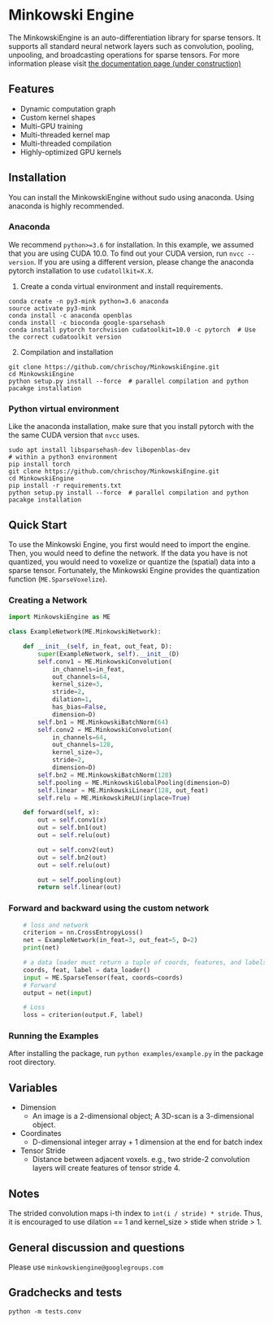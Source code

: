 # Minkowski Engine

The MinkowskiEngine is an auto-differentiation library for sparse tensors. It supports all standard neural network layers such as convolution, pooling, unpooling, and broadcasting operations for sparse tensors. For more information please visit [the documentation page (under construction)](http://minkowskiengine.github.io)

## Features

- Dynamic computation graph
- Custom kernel shapes
- Multi-GPU training
- Multi-threaded kernel map
- Multi-threaded compilation
- Highly-optimized GPU kernels


## Installation

You can install the MinkowskiEngine without sudo using anaconda. Using anaconda is highly recommended.


### Anaconda

We recommend `python>=3.6` for installation.
In this example, we assumed that you are using CUDA 10.0. To find out your CUDA version, run `nvcc --version`. If you are using a different version, please change the anaconda pytorch installation to use `cudatollkit=X.X`.


1. Create a conda virtual environment and install requirements.

```
conda create -n py3-mink python=3.6 anaconda
source activate py3-mink
conda install -c anaconda openblas
conda install -c bioconda google-sparsehash
conda install pytorch torchvision cudatoolkit=10.0 -c pytorch  # Use the correct cudatoolkit version
```

2. Compilation and installation

```
git clone https://github.com/chrischoy/MinkowskiEngine.git
cd MinkowskiEngine
python setup.py install --force  # parallel compilation and python pacakge installation
```


### Python virtual environment

Like the anaconda installation, make sure that you install pytorch with the the same CUDA version that `nvcc` uses.

```
sudo apt install libsparsehash-dev libopenblas-dev
# within a python3 environment
pip install torch
git clone https://github.com/chrischoy/MinkowskiEngine.git
cd MinkowskiEngine
pip install -r requirements.txt
python setup.py install --force  # parallel compilation and python pacakge installation
```


## Quick Start

To use the Minkowski Engine, you first would need to import the engine.
Then, you would need to define the network. If the data you have is not
quantized, you would need to voxelize or quantize the (spatial) data into a
sparse tensor.  Fortunately, the Minkowski Engine provides the quantization
function (`ME.SparseVoxelize`).


### Creating a Network

```python
import MinkowskiEngine as ME

class ExampleNetwork(ME.MinkowskiNetwork):

    def __init__(self, in_feat, out_feat, D):
        super(ExampleNetwork, self).__init__(D)
        self.conv1 = ME.MinkowskiConvolution(
            in_channels=in_feat,
            out_channels=64,
            kernel_size=3,
            stride=2,
            dilation=1,
            has_bias=False,
            dimension=D)
        self.bn1 = ME.MinkowskiBatchNorm(64)
        self.conv2 = ME.MinkowskiConvolution(
            in_channels=64,
            out_channels=128,
            kernel_size=3,
            stride=2,
            dimension=D)
        self.bn2 = ME.MinkowskiBatchNorm(128)
        self.pooling = ME.MinkowskiGlobalPooling(dimension=D)
        self.linear = ME.MinkowskiLinear(128, out_feat)
        self.relu = ME.MinkowskiReLU(inplace=True)

    def forward(self, x):
        out = self.conv1(x)
        out = self.bn1(out)
        out = self.relu(out)

        out = self.conv2(out)
        out = self.bn2(out)
        out = self.relu(out)

        out = self.pooling(out)
        return self.linear(out)
```

### Forward and backward using the custom network

```python
    # loss and network
    criterion = nn.CrossEntropyLoss()
    net = ExampleNetwork(in_feat=3, out_feat=5, D=2)
    print(net)

    # a data loader must return a tuple of coords, features, and labels.
    coords, feat, label = data_loader()
    input = ME.SparseTensor(feat, coords=coords)
    # Forward
    output = net(input)

    # Loss
    loss = criterion(output.F, label)
```


### Running the Examples

After installing the package, run `python examples/example.py` in the package root directory.


## Variables

- Dimension
  - An image is a 2-dimensional object; A 3D-scan is a 3-dimensional object.
- Coordinates
  - D-dimensional integer array + 1 dimension at the end for batch index
- Tensor Stride
  - Distance between adjacent voxels. e.g., two stride-2 convolution layers will create features of tensor stride 4.


## Notes

The strided convolution maps i-th index to `int(i / stride) * stride`. Thus, it is encouraged to use dilation == 1 and kernel_size > stide when stride > 1.


## General discussion and questions

Please use `minkowskiengine@googlegroups.com`


## Gradchecks and tests

```
python -m tests.conv
```
